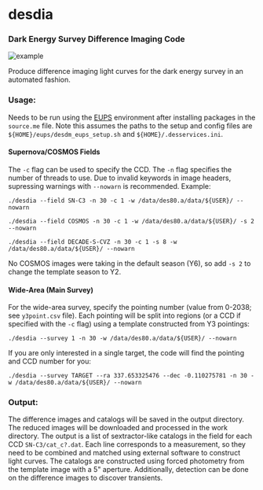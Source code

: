 # desdia
### Dark Energy Survey Difference Imaging Code

![example](https://user-images.githubusercontent.com/13906989/85915997-e4c08b00-b811-11ea-8093-5f2df0d15962.png)

Produce difference imaging light curves for the dark energy survey in an automated fashion.

### Usage:

Needs to be run using the [EUPS](https://opensource.ncsa.illinois.edu/confluence/display/DESDM/The+Impatient%27s+Guide+to+DESDM+EUPS+installation) environment after installing packages in the `source.me` file. Note this assumes the paths to the setup and config files are `${HOME}/eups/desdm_eups_setup.sh` and `${HOME}/.desservices.ini`.


#### Supernova/COSMOS Fields

The `-c` flag can be used to specify the CCD. The `-n` flag specifies the number of threads to use. Due to invalid keywords in image headers, supressing warnings with `--nowarn` is recommended. Example:

`./desdia --field SN-C3 -n 30 -c 1 -w /data/des80.a/data/${USER}/ --nowarn`

`./desdia --field COSMOS -n 30 -c 1 -w /data/des80.a/data/${USER}/ -s 2 --nowarn`

`./desdia --field DECADE-S-CVZ -n 30 -c 1 -s 8 -w /data/des80.a/data/${USER}/ --nowarn`

No COSMOS images were taking in the default season (Y6), so add `-s 2` to change the template season to Y2.


#### Wide-Area (Main Survey)

For the wide-area survey, specify the pointing number (value from 0-2038; see `y3point.csv` file). Each pointing will be split into regions (or a CCD if specified with the `-c` flag) using a template constructed from Y3 pointings:

`./desdia --survey 1 -n 30 -w /data/des80.a/data/${USER}/ --nowarn`

If you are only interested in a single target, the code will find the pointing and CCD number for you:

`./desdia --survey TARGET --ra 337.653325476 --dec -0.110275781 -n 30 -w /data/des80.a/data/${USER}/ --nowarn`

### Output:

The difference images and catalogs will be saved in the output directory. The reduced images will be downloaded and processed in the work directory. The output is a list of sextractor-like catalogs in the field for each CCD `SN-C3/cat_c?.dat`. Each line corresponds to a measurement, so they need to be combined and matched using external software to construct light curves. The catalogs are constructed using forced photometry from the template image with a 5" aperture. Additionally, detection can be done on the difference images to discover transients.
